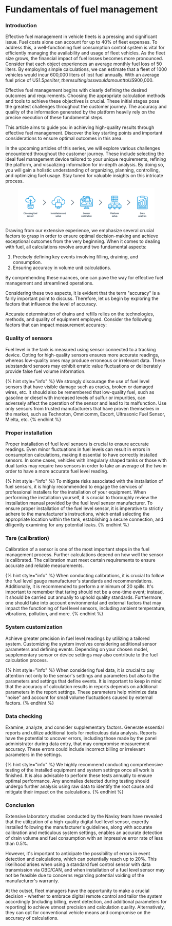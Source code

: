 # Fundamentals of fuel management

### Introduction

Effective fuel management in vehicle fleets is a pressing and significant issue. Fuel costs alone can account for up to 40% of fleet expenses. To address this, a well-functioning fuel consumption control system is vital for efficiently managing the availability and usage of fleet vehicles. As the fleet size grows, the financial impact of fuel losses becomes more pronounced. Consider that each object experiences an average monthly fuel loss of 50 liters. By employing simple calculations, we can estimate that a fleet of 1000 vehicles would incur 600,000 liters of lost fuel annually. With an average fuel price of US$1.5 per liter, the resulting loss would amount to US$900,000.

Effective fuel management begins with clearly defining the desired outcomes and requirements. Choosing the appropriate calculation methods and tools to achieve these objectives is crucial. These initial stages pose the greatest challenges throughout the customer journey. The accuracy and quality of the information generated by the platform heavily rely on the precise execution of these fundamental steps.

This article aims to guide you in achieving high-quality results through effective fuel management. Discover the key starting points and important considerations to ensure optimal outcomes in this area.

In the upcoming articles of this series, we will explore various challenges encountered throughout the customer journey. These include selecting the ideal fuel management device tailored to your unique requirements, refining the platform, and visualizing information for in-depth analysis. By doing so, you will gain a holistic understanding of organizing, planning, controlling, and optimizing fuel usage. Stay tuned for valuable insights on this intricate process.

<figure><img src="../../../.gitbook/assets/image (4) (1).png" alt=""><figcaption></figcaption></figure>

Drawing from our extensive experience, we emphasize several crucial factors to grasp in order to ensure optimal decision-making and achieve exceptional outcomes from the very beginning. When it comes to dealing with fuel, all calculations revolve around two fundamental aspects:

1. Precisely defining key events involving filling, draining, and consumption.
2. Ensuring accuracy in volume unit calculations.

By comprehending these nuances, one can pave the way for effective fuel management and streamlined operations.

Considering these two aspects, it is evident that the term "accuracy" is a fairly important point to discuss. Therefore, let us begin by exploring the factors that influence the level of accuracy.

Accurate determination of drains and refills relies on the technologies, methods, and quality of equipment employed. Consider the following factors that can impact measurement accuracy:

### Quality of sensors

Fuel level in the tank is measured using sensor connected to a tracking device. Opting for high-quality sensors ensures more accurate readings, whereas low-quality ones may produce erroneous or irrelevant data. These substandard sensors may exhibit erratic value fluctuations or deliberately provide false fuel volume information.

{% hint style="info" %}
We strongly discourage the use of fuel level sensors that have visible damage such as cracks, broken or damaged wires, etc. It should also be remembered that low-quality fuel, such as gasoline or diesel with increased levels of sulfur or impurities, can adversely affect the operation of the sensor and lead to its malfunction. Use only sensors from trusted manufacturers that have proven themselves in the market, such as Technoton, Omnicomm, Escort, Ultrasonic Fuel Sensor, Mielta, etc.
{% endhint %}

### Proper installation

Proper installation of fuel level sensors is crucial to ensure accurate readings. Even minor fluctuations in fuel levels can result in errors in consumption calculations, making it essential to have correctly installed sensors. In some cases, vehicles with irregularly shaped tanks or those with dual tanks may require two sensors in order to take an average of the two in order to have a more accurate fuel level reading.

{% hint style="info" %}
To mitigate risks associated with the installation of fuel sensors, it is highly recommended to engage the services of professional installers for the installation of your equipment. When performing the installation yourself, it is crucial to thoroughly review the installation manual provided by the fuel level sensor manufacturer. To ensure proper installation of the fuel level sensor, it is imperative to strictly adhere to the manufacturer's instructions, which entail selecting the appropriate location within the tank, establishing a secure connection, and diligently examining for any potential leaks.
{% endhint %}

### Tare (calibration)

Calibration of a sensor is one of the most important steps in the fuel management process. Further calculations depend on how well the sensor is calibrated. The calibration must meet certain requirements to ensure accurate and reliable measurements.

{% hint style="info" %}
When conducting calibrations, it is crucial to follow the fuel level gauge manufacturer's standards and recommendations. Additionally, it is recommended to perform a minimum of 20 spills. It's important to remember that taring should not be a one-time event; instead, it should be carried out annually to uphold quality standards. Furthermore, one should take into account environmental and external factors that may impact the functioning of fuel level sensors, including ambient temperature, vibrations, pollution, and more.
{% endhint %}

### System customization

Achieve greater precision in fuel level readings by utilizing a tailored system. Customizing the system involves considering additional sensor parameters and defining events. Depending on your chosen model, supplementary sensor or device settings may also contribute to the fuel calculation process.

{% hint style="info" %}
When considering fuel data, it is crucial to pay attention not only to the sensor's settings and parameters but also to the parameters and settings that define events. It is important to keep in mind that the accuracy of calculation results in reports depends on additional parameters in the report settings. These parameters help minimize data "noise" and account for small volume fluctuations caused by external factors.
{% endhint %}

### Data checking

Examine, analyze, and consider supplementary factors. Generate essential reports and utilize additional tools for meticulous data analysis. Reports have the potential to uncover errors, including those made by the panel administrator during data entry, that may compromise measurement accuracy. These errors could include incorrect billing or irrelevant parameters in the settings.

{% hint style="info" %}
We highly recommend conducting comprehensive testing of the installed equipment and system settings once all work is finished. It is also advisable to perform these tests annually to ensure optimal performance. Any anomalies detected during testing should undergo further analysis using raw data to identify the root cause and mitigate their impact on the calculations.
{% endhint %}

### Conclusion

Extensive laboratory studies conducted by the Navixy team have revealed that the utilization of a high-quality digital fuel level sensor, expertly installed following the manufacturer's guidelines, along with accurate calibration and meticulous system settings, enables an accurate detection of drain volume and fuel consumption with an impressive error rate of less than 0.5%.

However, it's important to anticipate the possibility of errors in event detection and calculations, which can potentially reach up to 20%. This likelihood arises when using a standard fuel control sensor with data transmission via OBD/CAN, and when installation of a fuel level sensor may not be feasible due to concerns regarding potential voiding of the manufacturer's warranty.

At the outset, fleet managers have the opportunity to make a crucial decision - whether to embrace digital remote control and tailor the system accordingly (including billing, event detection, and additional parameters for reporting) to achieve utmost precision and calculation quality. Alternatively, they can opt for conventional vehicle means and compromise on the accuracy of calculations.
